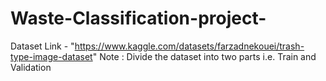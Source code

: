 # Waste-Classification-project-
Dataset Link - "https://www.kaggle.com/datasets/farzadnekouei/trash-type-image-dataset"
Note : Divide the dataset into two parts i.e. Train and Validation 
